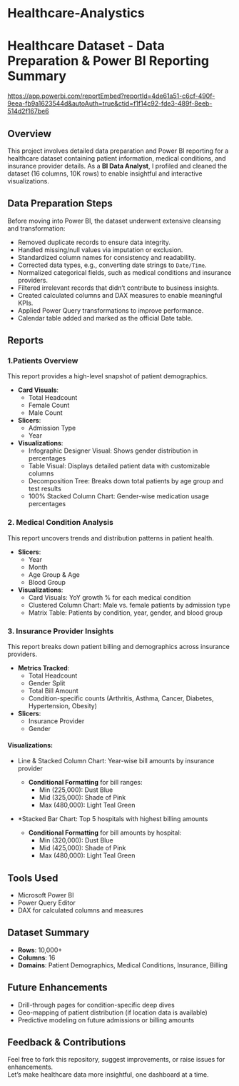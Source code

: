# Healthcare-Analystics
# Healthcare Dataset - Data Preparation & Power BI Reporting Summary

https://app.powerbi.com/reportEmbed?reportId=4de61a51-c6cf-490f-9eea-fb9a1623544d&autoAuth=true&ctid=f1f14c92-fde3-489f-8eeb-514d2f167be6

## Overview

This project involves detailed data preparation and Power BI reporting for a healthcare dataset containing patient information, medical conditions, and insurance provider details. As a **BI Data Analyst**, I profiled and cleaned the dataset (16 columns, 10K rows) to enable insightful and interactive visualizations.

## Data Preparation Steps

Before moving into Power BI, the dataset underwent extensive cleansing and transformation:

- Removed duplicate records to ensure data integrity.
- Handled missing/null values via imputation or exclusion.
- Standardized column names for consistency and readability.
- Corrected data types, e.g., converting date strings to `Date/Time`.
- Normalized categorical fields, such as medical conditions and insurance providers.
- Filtered irrelevant records that didn’t contribute to business insights.
- Created calculated columns and DAX measures to enable meaningful KPIs.
- Applied Power Query transformations to improve performance.
- Calendar table added and marked as the official Date table.

## Reports

### 1.Patients Overview

This report provides a high-level snapshot of patient demographics.

- **Card Visuals**:  
  - Total Headcount  
  - Female Count  
  - Male Count  
- **Slicers**:  
  - Admission Type  
  - Year  
- **Visualizations**:  
  - Infographic Designer Visual: Shows gender distribution in percentages  
  - Table Visual: Displays detailed patient data with customizable columns  
  - Decomposition Tree: Breaks down total patients by age group and test results  
  - 100% Stacked Column Chart: Gender-wise medication usage percentages

### 2. **Medical Condition Analysis**

This report uncovers trends and distribution patterns in patient health.

- **Slicers**:  
  - Year  
  - Month  
  - Age Group & Age  
  - Blood Group  
- **Visualizations**:  
  - Card Visuals: YoY growth % for each medical condition  
  - Clustered Column Chart: Male vs. female patients by admission type  
  - Matrix Table: Patients by condition, year, gender, and blood group

### 3. **Insurance Provider Insights**

This report breaks down patient billing and demographics across insurance providers.

- **Metrics Tracked**:  
  - Total Headcount  
  - Gender Split  
  - Total Bill Amount  
  - Condition-specific counts (Arthritis, Asthma, Cancer, Diabetes, Hypertension, Obesity)
- **Slicers**:  
  - Insurance Provider  
  - Gender

#### Visualizations:

- Line & Stacked Column Chart: Year-wise bill amounts by insurance provider  
  - **Conditional Formatting** for bill ranges:  
    - Min (225,000): Dust Blue  
    - Mid (325,000): Shade of Pink  
    - Max (480,000): Light Teal Green

- *Stacked Bar Chart: Top 5 hospitals with highest billing amounts  
  - **Conditional Formatting** for bill amounts by hospital:  
    - Min (320,000): Dust Blue  
    - Mid (425,000): Shade of Pink  
    - Max (480,000): Light Teal Green

## Tools Used

- Microsoft Power BI  
- Power Query Editor  
- DAX for calculated columns and measures

##  Dataset Summary

- **Rows**: 10,000+  
- **Columns**: 16  
- **Domains**: Patient Demographics, Medical Conditions, Insurance, Billing

##  Future Enhancements

- Drill-through pages for condition-specific deep dives  
- Geo-mapping of patient distribution (if location data is available)  
- Predictive modeling on future admissions or billing amounts  

## Feedback & Contributions

Feel free to fork this repository, suggest improvements, or raise issues for enhancements.  
Let’s make healthcare data more insightful, one dashboard at a time.
